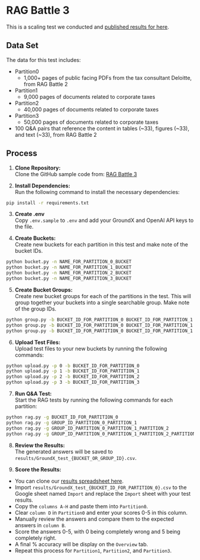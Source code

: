 # RAG Battle 3

This is a scaling test we conducted and [published results for here](https://www.eyelevel.ai/post/do-vector-databases-lose-accuracy-at-scale).


## Data Set

The data for this test includes:
  - Partition0
    - 1,000+ pages of public facing PDFs from the tax consultant Deloitte, from RAG Battle 2
  - Partition1
    - 9,000 pages of documents related to corporate taxes
  - Partition2
    - 40,000 pages of documents related to corporate taxes
  - Partition3
    - 50,000 pages of documents related to corporate taxes
  - 100 Q&A pairs that reference the content in tables (~33), figures (~33), and text (~33), from RAG Battle 2

## Process

1. **Clone Repository:**  
   Clone the GitHub sample code from:
   [RAG Battle 3](https://github.com/eyelevelai/code-samples/tree/main/rag-battles/rag-battle-3)  

2. **Install Dependencies:**  
   Run the following command to install the necessary dependencies:
```bash
pip install -r requirements.txt
```  

3. **Create .env**  
   Copy `.env.sample` to `.env` and add your GroundX and OpenAI API keys to the file.  

4. **Create Buckets:**  
   Create new buckets for each partition in this test and make note of the bucket IDs.
```bash
python bucket.py -n NAME_FOR_PARTITION_0_BUCKET
python bucket.py -n NAME_FOR_PARTITION_1_BUCKET
python bucket.py -n NAME_FOR_PARTITION_2_BUCKET
python bucket.py -n NAME_FOR_PARTITION_3_BUCKET
```  

5. **Create Bucket Groups:**  
   Create new bucket groups for each of the partitions in the test. This will group together your buckets into a single searchable group. Make note of the group IDs.
```bash
python group.py -b BUCKET_ID_FOR_PARTITION_0 BUCKET_ID_FOR_PARTITION_1
python group.py -b BUCKET_ID_FOR_PARTITION_0 BUCKET_ID_FOR_PARTITION_1 BUCKET_ID_FOR_PARTITION_2
python group.py -b BUCKET_ID_FOR_PARTITION_0 BUCKET_ID_FOR_PARTITION_1 BUCKET_ID_FOR_PARTITION_2 BUCKET_ID_FOR_PARTITION_3
``` 

6. **Upload Test Files:**  
   Upload test files to your new buckets by running the following commands:
```bash
python upload.py -p 0 -b BUCKET_ID_FOR_PARTITION_0
python upload.py -p 1 -b BUCKET_ID_FOR_PARTITION_1
python upload.py -p 2 -b BUCKET_ID_FOR_PARTITION_2
python upload.py -p 3 -b BUCKET_ID_FOR_PARTITION_3
```

7. **Run Q&A Test:**  
   Start the RAG tests by running the following commands for each partition:
```bash
python rag.py -g BUCKET_ID_FOR_PARTITION_0
python rag.py -g GROUP_ID_PARTITION_0_PARTITION_1
python rag.py -g GROUP_ID_PARTITION_0_PARTITION_1_PARTITION_2
python rag.py -g GROUP_ID_PARTITION_0_PARTITION_1_PARTITION_2_PARTITION_3
```

8. **Review the Results:**  
  The generated answers will be saved to `results/GroundX_test_{BUCKET_OR_GROUP_ID}.csv`.

9. **Score the Results:**
  - You can clone our [results spreadsheet here](https://docs.google.com/spreadsheets/d/1CUR2f-UI7yebFHCz8wswPgPKHmaS_TLkE_2rdIcOO2g/edit?usp=sharing).
  - Import `results/GroundX_test_{BUCKET_ID_FOR_PARTITION_0}.csv` to the Google sheet named `Import` and replace the `Import` sheet with your test results.
  - Copy the `columns A-H` and paste them into `Partition0`.
  - Clear `column D` in `Partition0` and enter your scores 0-5 in this column.
  - Manually review the answers and compare them to the expected answers in `column B`.
  - Score the answers 0-5, with 0 being completely wrong and 5 being completely right.
  - A final % accuracy will be display on the `Overview` tab.
  - Repeat this process for `Partition1`, `Partition2`, and `Partition3`.